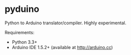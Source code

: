 pyduino
==========

Python to Arduino translator/compiler. Highly experimental.

Requirements: 
* Python 3.3+
* Arduino IDE 1.5.2+ (available at http://arduino.cc)
